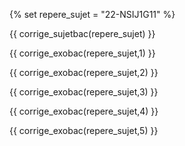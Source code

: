 {% set repere_sujet = "22-NSIJ1G11" %}

{{ corrige_sujetbac(repere_sujet) }}



{{ corrige_exobac(repere_sujet,1) }}

{{ corrige_exobac(repere_sujet,2) }}

{{ corrige_exobac(repere_sujet,3) }}

{{ corrige_exobac(repere_sujet,4) }}

{{ corrige_exobac(repere_sujet,5) }}
